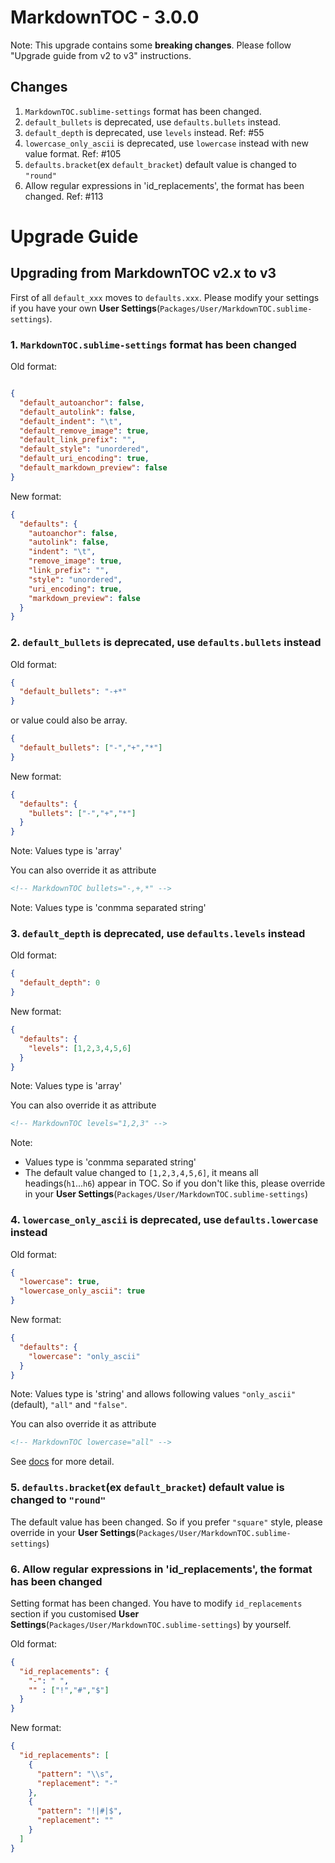 # MarkdownTOC - 3.0.0

Note: This upgrade contains some **breaking changes**. Please follow "Upgrade guide from v2 to v3" instructions.


## Changes

1. `MarkdownTOC.sublime-settings` format has been changed.
2. `default_bullets` is deprecated, use `defaults.bullets` instead.
3. `default_depth` is deprecated, use `levels` instead. Ref: #55
4. `lowercase_only_ascii` is deprecated, use `lowercase` instead with new value format. Ref: #105
5. `defaults.bracket`(ex `default_bracket`) default value is changed to `"round"`
6. Allow regular expressions in 'id_replacements', the format has been changed. Ref: #113


# Upgrade Guide

## Upgrading from MarkdownTOC v2.x to v3

First of all `default_xxx` moves to `defaults.xxx`.
Please modify your settings if you have your own **User Settings**(`Packages/User/MarkdownTOC.sublime-settings`).


### 1. `MarkdownTOC.sublime-settings` format has been changed

Old format:

```json

{
  "default_autoanchor": false,
  "default_autolink": false,
  "default_indent": "\t",
  "default_remove_image": true,
  "default_link_prefix": "",
  "default_style": "unordered",
  "default_uri_encoding": true,
  "default_markdown_preview": false
}
```

New format:

```json
{
  "defaults": {
    "autoanchor": false,
    "autolink": false,
    "indent": "\t",
    "remove_image": true,
    "link_prefix": "",
    "style": "unordered",
    "uri_encoding": true,
    "markdown_preview": false
  }
}
```


### 2. `default_bullets` is deprecated, use `defaults.bullets` instead

Old format:

```json
{
  "default_bullets": "-+*"
}
```

or value could also be array.

```json
{
  "default_bullets": ["-","+","*"]
}
```

New format:

```json
{
  "defaults": {
    "bullets": ["-","+","*"]
  }
}
```

Note: Values type is 'array'

You can also override it as attribute

```markdown
<!-- MarkdownTOC bullets="-,+,*" -->
```

Note: Values type is 'conmma separated string'


### 3. `default_depth` is deprecated, use `defaults.levels` instead

Old format:

```json
{
  "default_depth": 0
}
```

New format:

```json
{
  "defaults": {
    "levels": [1,2,3,4,5,6]
  }
}
```

Note: Values type is 'array'

You can also override it as attribute

```markdown
<!-- MarkdownTOC levels="1,2,3" -->
```

Note: 

- Values type is 'conmma separated string'
- The default value changed to `[1,2,3,4,5,6]`, it means all headings(`h1`...`h6`) appear in TOC. So if you don't like this, please override in your **User Settings**(`Packages/User/MarkdownTOC.sublime-settings`)


### 4. `lowercase_only_ascii` is deprecated, use `defaults.lowercase` instead

Old format:

```json
{
  "lowercase": true,
  "lowercase_only_ascii": true
}
```

New format:

```json
{
  "defaults": {
    "lowercase": "only_ascii"
  }
}
```

Note: Values type is 'string' and allows following values `"only_ascii"`(default), `"all"` and `"false"`.

You can also override it as attribute

```markdown
<!-- MarkdownTOC lowercase="all" -->
```

See [docs](https://github.com/naokazuterada/MarkdownTOC#lowercasing-in-ids) for more detail.


### 5. `defaults.bracket`(ex `default_bracket`) default value is changed to `"round"`

The default value has been changed. So if you prefer `"square"` style, please override in your **User Settings**(`Packages/User/MarkdownTOC.sublime-settings`)


### 6. Allow regular expressions in 'id_replacements', the format has been changed

Setting format has been changed.
You have to modify `id_replacements` section if you customised **User Settings**(`Packages/User/MarkdownTOC.sublime-settings`) by yourself.

Old format:

```json
{
  "id_replacements": {
    "-": " ",
    "" : ["!","#","$"]
  }
}
```

New format:

```json
{
  "id_replacements": [
    {
      "pattern": "\\s",
      "replacement": "-"
    },
    {
      "pattern": "!|#|$",
      "replacement": ""
    }
  ]
}
```
